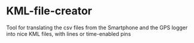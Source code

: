 # KML-file-creator
Tool for translating the csv files from the Smartphone and the GPS logger into nice KML files, with lines or time-enabled pins
